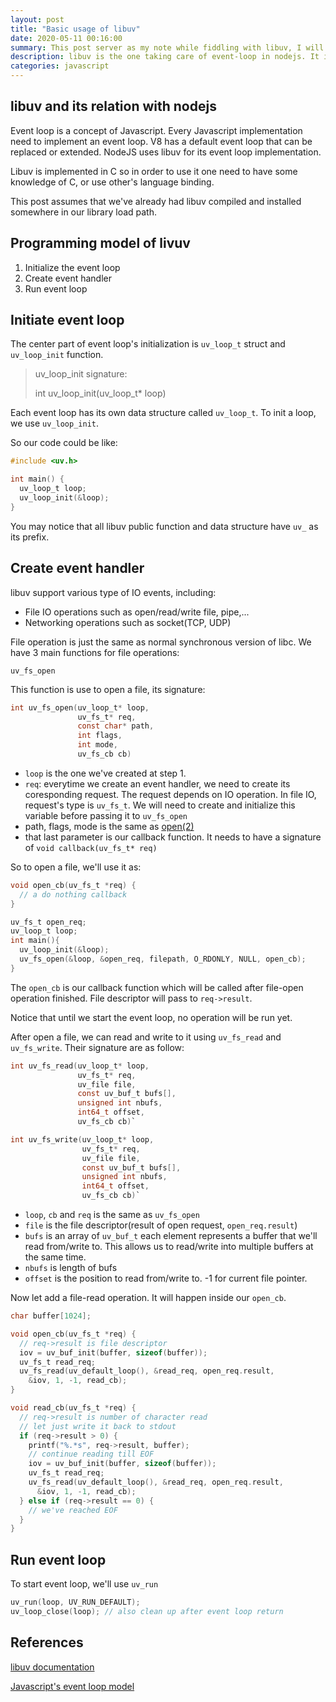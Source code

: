 ```yaml
---
layout: post
title: "Basic usage of libuv"
date: 2020-05-11 00:16:00
summary: This post server as my note while fiddling with libuv, I will write some basic program using libuv.
description: libuv is the one taking care of event-loop in nodejs. It is what make nodejs so good at IO operations while still running under a single thread. I will explain some basic usage of libuv in this post
categories: javascript
---
```


## libuv and its relation with nodejs

Event loop is a concept of Javascript. Every Javascript implementation need to implement an event loop.
V8 has a default event loop that can be replaced or extended.
NodeJS uses libuv for its event loop implementation.

Libuv is implemented in C so in order to use it one need to have some knowledge of C, or use other's language binding.

This post assumes that we've already had libuv compiled and installed somewhere in our library load path.

## Programming model of livuv

1. Initialize the event loop
2. Create event handler
3. Run event loop

## Initiate event loop 

The center part of event loop's initialization is `uv_loop_t` struct and `uv_loop_init` function.

> uv_loop_init signature:
>
> int uv_loop_init(uv_loop_t\* loop)

Each event loop has its own data structure called `uv_loop_t`.
To init a loop, we use `uv_loop_init`.

So our code could be like:

```c
#include <uv.h>

int main() {
  uv_loop_t loop;
  uv_loop_init(&loop);
}
```

You may notice that all libuv public function and data structure have `uv_` as its prefix.

## Create event handler

libuv support various type of IO events, including:

- File IO operations such as open/read/write file, pipe,...
- Networking operations such as socket(TCP, UDP)

File operation is just the same as normal synchronous version of libc.
We have 3 main functions for file operations:

`uv_fs_open`

This function is use to open a file, its signature:

```c
int uv_fs_open(uv_loop_t* loop, 
               uv_fs_t* req, 
               const char* path, 
               int flags, 
               int mode, 
               uv_fs_cb cb)
```

- `loop` is the one we've created at step 1.
- `req`: everytime we create an event handler, we need to create its coresponding request. The request depends on IO operation.
In file IO, request's type is `uv_fs_t`. We will need to create and initialize this variable before passing it to `uv_fs_open`
- path, flags, mode is the same as [open(2)](http://man7.org/linux/man-pages/man2/open.2.html)
- that last parameter is our callback function. It needs to have a signature of `void callback(uv_fs_t* req)`

So to open a file, we'll use it as:

```c
void open_cb(uv_fs_t *req) {
  // a do nothing callback
}

uv_fs_t open_req;
uv_loop_t loop;
int main(){
  uv_loop_init(&loop);
  uv_fs_open(&loop, &open_req, filepath, O_RDONLY, NULL, open_cb);
}
```

The `open_cb` is our callback function which will be called after file-open operation finished. File descriptor will pass to `req->result`.

Notice that until we start the event loop, no operation will be run yet.

After open a file, we can read and write to it using `uv_fs_read` and `uv_fs_write`. Their signature are as follow:

```c
int uv_fs_read(uv_loop_t* loop, 
               uv_fs_t* req, 
               uv_file file, 
               const uv_buf_t bufs[], 
               unsigned int nbufs, 
               int64_t offset, 
               uv_fs_cb cb)`
```

```c
int uv_fs_write(uv_loop_t* loop, 
                uv_fs_t* req, 
                uv_file file, 
                const uv_buf_t bufs[], 
                unsigned int nbufs, 
                int64_t offset, 
                uv_fs_cb cb)`
```

- `loop`, `cb` and `req` is the same as `uv_fs_open`
- `file` is the file descriptor(result of open request, `open_req.result`)
- `bufs` is an array of `uv_buf_t` each element represents a buffer that we'll read from/write to. This allows us to read/write into multiple buffers at the same time.
- `nbufs` is length of bufs
- `offset` is the position to read from/write to. -1 for current file pointer.

Now let add a file-read operation. It will happen inside our `open_cb`.

```c
char buffer[1024];

void open_cb(uv_fs_t *req) {
  // req->result is file descriptor
  iov = uv_buf_init(buffer, sizeof(buffer));
  uv_fs_t read_req;
  uv_fs_read(uv_default_loop(), &read_req, open_req.result,
    &iov, 1, -1, read_cb);
}

void read_cb(uv_fs_t *req) {
  // req->result is number of character read
  // let just write it back to stdout
  if (req->result > 0) {
    printf("%.*s", req->result, buffer);
    // continue reading till EOF
    iov = uv_buf_init(buffer, sizeof(buffer));
    uv_fs_t read_req;
    uv_fs_read(uv_default_loop(), &read_req, open_req.result,
      &iov, 1, -1, read_cb);
  } else if (req->result == 0) {
    // we've reached EOF
  }
}
```
## Run event loop

To start event loop, we'll use `uv_run`

```c
uv_run(loop, UV_RUN_DEFAULT);
uv_loop_close(loop); // also clean up after event loop return
```

## References

[libuv documentation](http://docs.libuv.org/en/v1.x/)

[Javascript's event loop model](https://developer.mozilla.org/en-US/docs/Web/JavaScript/EventLoop)
